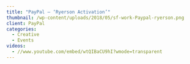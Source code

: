 ```yaml
---
title: "PayPal – ‘Ryerson Activation’"
thumbnail: /wp-content/uploads/2018/05/sf-work-Paypal-ryerson.png
client: PayPal
categories:
  - Creative
  - Events
videos:
  - //www.youtube.com/embed/wtQIBaCU9hI?wmode=transparent
---
```


